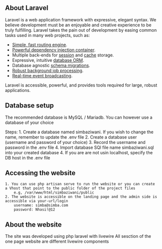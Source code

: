 ## About Laravel

Laravel is a web application framework with expressive, elegant syntax. We believe development must be an enjoyable and creative experience to be truly fulfilling. Laravel takes the pain out of development by easing common tasks used in many web projects, such as:

- [Simple, fast routing engine](https://laravel.com/docs/routing).
- [Powerful dependency injection container](https://laravel.com/docs/container).
- Multiple back-ends for [session](https://laravel.com/docs/session) and [cache](https://laravel.com/docs/cache) storage.
- Expressive, intuitive [database ORM](https://laravel.com/docs/eloquent).
- Database agnostic [schema migrations](https://laravel.com/docs/migrations).
- [Robust background job processing](https://laravel.com/docs/queues).
- [Real-time event broadcasting](https://laravel.com/docs/broadcasting).

Laravel is accessible, powerful, and provides tools required for large, robust applications.

## Database setup
The recommended database is MySQL / Mariadb. You can however use a database of your choice

Steps:
    1. Create a database named simbaziwani. If you wish to change the name, remember to update the .env file
    2. Create a database user (username and password of your choice)
    3. Record the username and password in the .env file
    4. Import database SQl file name simbaziwani.sql into your created database
    4. If you are are not usin localhost, specify the DB host in the .env file

## Accessing the website
    1. You can use php artisan serve to run the website or you can create a Vhost that point to the public folder of the project files
        e.g, /var/www/html/simbaziwani/public
    2. The website is accessible on the landing page and the admin side is accessible via your-url/login
        username: simba@simba.com
        password: Nhasi!@12

## About the website
The site was developed using php laravel with livewire
All sesction of the one page website are different livewire components
